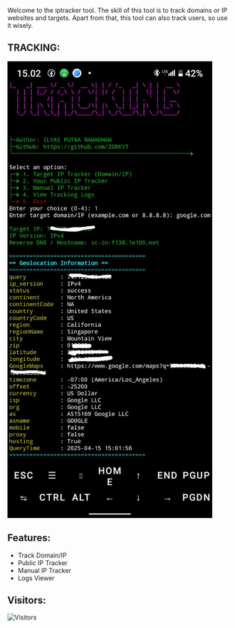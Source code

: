 Welcome to the iptracker tool. The skill of this tool is to track domains or IP websites and targets. Apart from that, this tool can also track users, so use it wisely.

## TRACKING:
![Tracker Tool](IMG-20250415-WA0011.jpg)

## Features:
- Track Domain/IP
- Public IP Tracker
- Manual IP Tracker
- Logs Viewer

## Visitors:
![Visitors](https://visitor-badge.laobi.icu/badge?page_id=ZORKYT/iptracker)
